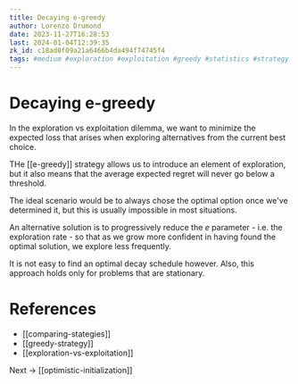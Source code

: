 ```yaml
---
title: Decaying e-greedy
author: Lorenzo Drumond
date: 2023-11-27T16:28:53
last: 2024-01-04T12:39:35
zk_id: c18ad0f09a21a6466b4da494f74745f4
tags: #medium #exploration #exploitation #greedy #statistics #strategy #regret #math #multi_armed #bandits #decaying #tradeoff
---
```



# Decaying e-greedy

In the exploration vs exploitation dilemma, we want to minimize the expected loss that arises when exploring alternatives from the current best choice.

THe [[e-greedy]] strategy allows us to introduce an element of exploration, but it also means that the average expected regret will never go below a threshold.

The ideal scenario would be to always chose the optimal option once we've determined it, but this is usually impossible in most situations.

An alternative solution is to progressively reduce the $e$ parameter - i.e. the exploration rate - so that as we grow more confident in having found the optimal solution, we explore less frequently.

It is not easy to find an optimal decay schedule however. Also, this approach holds only for problems that are stationary.

# References
- [[comparing-stategies]]
- [[greedy-strategy]]
- [[exploration-vs-exploitation]]

Next -> [[optimistic-initialization]]

